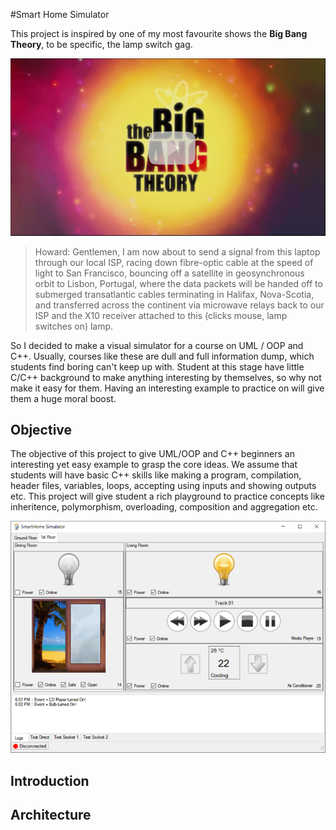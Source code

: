 #Smart Home Simulator

This project is inspired by one of my most favourite shows the **Big Bang Theory**, to be specific, the lamp switch gag.

[![Smart Home Automation](/title.png)](//www.youtube.com/watch?v=mqp8_ROAIJY "Smart Home Automation")


> Howard: Gentlemen, I am now about to send a signal from this laptop through our local ISP, racing down fibre-optic cable at the speed of light to San Francisco, bouncing off a satellite in geosynchronous orbit to Lisbon, Portugal, where the data packets will be handed off to submerged transatlantic cables terminating in Halifax, Nova-Scotia, and transferred across the continent via microwave relays back to our ISP and the X10 receiver attached to this (clicks mouse, lamp switches on) lamp.

So I decided to make a visual simulator for a course on UML / OOP and C\++. Usually, courses like these are dull and full information dump, which students find boring can't keep up with. Student at this stage have little C/C++ background to make anything interesting by themselves, so why not make it easy for them. Having an interesting example to practice on will give them a huge moral boost.

## Objective
The objective of this project to give UML/OOP and C\++ beginners an interesting yet easy example to grasp the core ideas. We assume that students will have basic C\++ skills like making a program, compilation, header files, variables, loops, accepting using inputs and showing outputs etc. This project will give student a rich playground to practice concepts like inheritence, polymorphism, overloading, composition and aggregation etc.

![Smart Home Automation](/screenshot.png)

## Introduction

## Architecture
